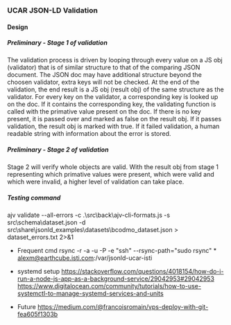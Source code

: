 ### UCAR JSON-LD Validation

#### Design 

##### Preliminary - Stage 1 of validation
The validation process is driven by looping through every value on a JS obj (validator) that is of similar structure to that of the comparing JSON document. The JSON doc may have additional structure beyond the choosen validator, extra keys will not be checked. At the end of the validation, the end result is a JS obj (result obj) of the same structure as the validator. For every key on the validator, a corresponding key is looked up on the doc. If it contains the corresponding key, the validating function is called with the primative value present on the doc. If there is no key present, it is passed over and marked as false on the result obj. If it passes validation, the result obj is marked with true. If it failed validation, a human readable string with information about the error is stored.

##### Preliminary - Stage 2 of validation
Stage 2 will verify whole objects are valid. With the result obj from stage 1 representing which primative values were present, which were valid and which were invalid, a higher level of validation can take place. 

##### Testing command
ajv  validate --all-errors -c .\src\back\ajv-cli-formats.js -s src\schema\dataset.json -d src\share\jsonld_examples\datasets\bcodmo_dataset.json > dataset_errors.txt 2>&1

- Frequent cmd
rsync -r -a -u -P -e "ssh" --rsync-path="sudo rsync" * alexm@earthcube.isti.com:/var/jsonld-ucar-isti


- systemd setup
https://stackoverflow.com/questions/4018154/how-do-i-run-a-node-js-app-as-a-background-service/29042953#29042953
https://www.digitalocean.com/community/tutorials/how-to-use-systemctl-to-manage-systemd-services-and-units

- Future 
https://medium.com/@francoisromain/vps-deploy-with-git-fea605f1303b